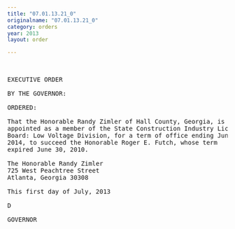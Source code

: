 ```yaml
---
title: "07.01.13.21_0"
originalname: "07.01.13.21_0"
category: orders
year: 2013
layout: order

---
```

<pre>
 

EXECUTIVE ORDER

BY THE GOVERNOR:

ORDERED:

That the Honorable Randy Zimler of Hall County, Georgia, is
appointed as a member of the State Construction Industry Licensing
Board: Low Voltage Division, for a term of office ending June 30,
2014, to succeed the Honorable Roger E. Futch, whose term
expired June 30, 2010.

The Honorable Randy Zimler
725 West Peachtree Street
Atlanta, Georgia 30308

This first day of July, 2013

D

GOVERNOR

</pre>
